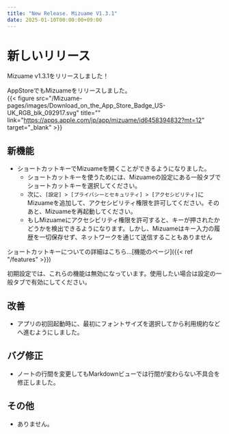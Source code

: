 ```yaml
---
title: "New Release. Mizuame V1.3.1"
date: 2025-01-10T00:00:00+09:00
---
```


# 新しいリリース
Mizuame v1.3.1をリリースしました！  

AppStoreでもMizuameをリリースしました。  
{{< figure src="/Mizuame-pages/images/Download_on_the_App_Store_Badge_US-UK_RGB_blk_092917.svg" title="" link="https://apps.apple.com/jp/app/mizuame/id6458394832?mt=12" target="_blank" >}}

## 新機能
- ショートカットキーでMizuameを開くことができるようになりました。
  - ショートカットキーを使うためには、Mizuameの設定にある一般タブでショートカットキーを選択してください。
  - 次に、`[設定] > [プライバシーとセキュリティ] > [アクセシビリティ]`にMizuameを追加して、アクセシビリティ権限を許可してください。そのあと、Mizuameを再起動してください。
  - もしMizuameにアクセシビリティ権限を許可すると、キーが押されたかどうかを検出できるようになります。しかし、Mizuameはキー入力の履歴を一切保存せず、ネットワークを通じて送信することもありません

ショートカットキーについての詳細はこちら...[機能のページ]({{< ref "/features" >}})

初期設定では、これらの機能は無効になっています。使用したい場合は設定の一般タブで有効にしてください。

## 改善
- アプリの初回起動時に、最初にフォントサイズを選択してから利用規約などへ進むようにしました。

## バグ修正
- ノートの行間を変更してもMarkdownビューでは行間が変わらない不具合を修正しました。

## その他
- ありません。

